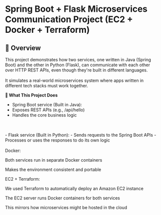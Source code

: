 # Spring Boot + Flask Microservices Communication Project (EC2 + Docker + Terraform)

## 🚀 Overview
This project demonstrates how two services, one written in Java (Spring Boot) and the other in Python (Flask), can communicate with each other over HTTP REST APIs, even though they're built in different languages.
<br>
<br>
It simulates a real-world microservices system where apps written in different tech stacks must work together.

**🔧 What This Project Does**
- Spring Boot service (Built in Java):
 - Exposes REST APIs (e.g., /api/hello)
 - Handles the core business logic
<br>
<br>
- Flask service (Built in Python):
 - Sends requests to the Spring Boot APIs
 - Processes or uses the responses to do its own logic
<br>
<br>
Docker:

Both services run in separate Docker containers

Makes the environment consistent and portable

EC2 + Terraform:

We used Terraform to automatically deploy an Amazon EC2 instance

The EC2 server runs Docker containers for both services

This mirrors how microservices might be hosted in the cloud
